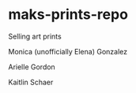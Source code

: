 # maks-prints-repo

Selling art prints




Monica (unofficially Elena) Gonzalez

Arielle Gordon

Kaitlin Schaer


